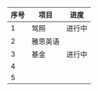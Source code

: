 | 序号 | 项目     | 进度   |
| ---- | -------- | ------ |
| 1    | 驾照     | 进行中 |
| 2    | 雅思英语 |        |
| 3    | 基金     | 进行中 |
| 4    |          |        |
| 5    |          |        |

